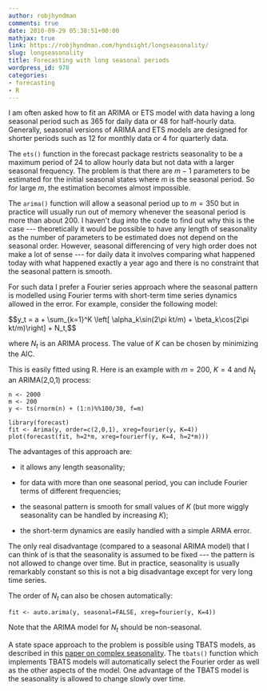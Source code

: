 ```yaml
---
author: robjhyndman
comments: true
date: 2010-09-29 05:38:51+00:00
mathjax: true
link: https://robjhyndman.com/hyndsight/longseasonality/
slug: longseasonality
title: Forecasting with long seasonal periods
wordpress_id: 978
categories:
- forecasting
- R
---
```


I am often asked how to fit an ARIMA or ETS model with data having a long seasonal period such as 365 for daily data or 48 for half-hourly data. Generally, seasonal versions of ARIMA and ETS models are designed for shorter periods such as 12 for monthly data or 4 for quarterly data.

The `ets()` function in the forecast package restricts seasonality to be a maximum period of 24 to allow hourly data but not data with a larger seasonal frequency. The problem is that there are $m-1$ parameters to be estimated for the initial seasonal states where $m$ is the seasonal period. So for large $m$, the estimation becomes almost impossible.

The `arima()` function will allow a seasonal period up to $m=350$ but in practice will usually run out of memory whenever the seasonal period is more than about 200. I haven't dug into the code to find out why this is the case --- theoretically it would be possible to have any length of seasonality as the number of parameters to be estimated does not depend on the seasonal order. However, seasonal differencing of very high order does not make a lot of sense --- for daily data it involves comparing what happened today with what happened exactly a year ago and there is no constraint that the seasonal pattern is smooth.

For such data I prefer a Fourier series approach where the seasonal pattern is modelled using Fourier terms with short-term time series dynamics allowed in the error. For example, consider the following model:

<div>
$$y_t = a + \sum_{k=1}^K \left[ \alpha_k\sin(2\pi kt/m) + \beta_k\cos(2\pi kt/m)\right] + N_t,$$
</div>

where $N_t$ is an ARIMA process. The value of $K$ can be chosen by minimizing the AIC.

This is easily fitted using R. Here is an example with $m=200$, $K=4$ and $N_t$ an ARIMA(2,0,1) process:


    
    
    n <- 2000
    m <- 200
    y <- ts(rnorm(n) + (1:n)%%100/30, f=m)
    
    library(forecast)
    fit <- Arima(y, order=c(2,0,1), xreg=fourier(y, K=4))
    plot(forecast(fit, h=2*m, xreg=fourierf(y, K=4, h=2*m)))
    



The advantages of this approach are:




 
  * it allows any length seasonality;

 
  * for data with more than one seasonal period, you can include Fourier terms of different frequencies;

 
  * the seasonal pattern is smooth for small values of $K$ (but more wiggly seasonality can be handled by increasing $K$);

 
  * the short-term dynamics are easily handled with a simple ARMA error.



The only real disadvantage (compared to a seasonal ARIMA model) that I can think of is that the seasonality is assumed to be fixed --- the pattern is not allowed to change over time. But in practice, seasonality is usually remarkably constant so this is not a big disadvantage except for very long time series.

The order of $N_t$ can also be chosen automatically:


    
    
    fit <- auto.arima(y, seasonal=FALSE, xreg=fourier(y, K=4))
    



Note that the ARIMA model for $N_t$ should be non-seasonal.

A state space approach to the problem is possible using TBATS models, as described in this [paper on complex seasonality](/publications/complex-seasonality/).  The `tbats()` function which implements TBATS models will automatically select the Fourier order as well as the other aspects of the model. One advantage of the TBATS model is the seasonality is allowed to change slowly over time.
